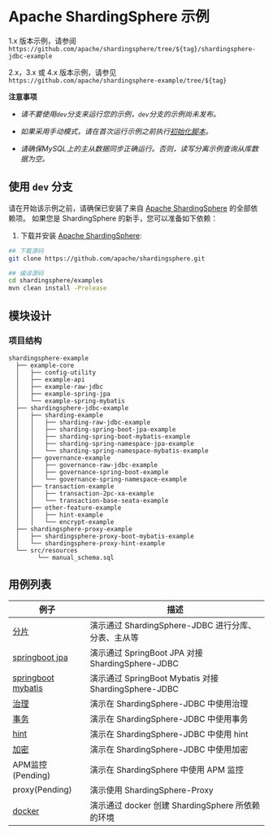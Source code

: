 # Apache ShardingSphere 示例

1.x 版本示例，请参阅 `https://github.com/apache/shardingsphere/tree/${tag}/shardingsphere-jdbc-example`

2.x，3.x 或 4.x 版本示例，请参见 `https://github.com/apache/shardingsphere-example/tree/${tag}`

**注意事项**

- *请不要使用`dev`分支来运行您的示例，`dev`分支的示例尚未发布。*

- *如果采用手动模式，请在首次运行示例之前执行[初始化脚本](https://github.com/apache/shardingsphere/blob/master/examples/src/resources/manual_schema.sql)。*

- *请确保MySQL上的主从数据同步正确运行。否则，读写分离示例查询从库数据为空。*

## 使用 `dev` 分支

请在开始该示例之前，请确保已安装了来自 [Apache ShardingSphere](https://github.com/apache/shardingsphere) 的全部依赖项。
如果您是 ShardingSphere 的新手，您可以准备如下依赖：

1. 下载并安装 [Apache ShardingSphere](https://github.com/apache/shardingsphere): 

```bash
## 下载源码
git clone https://github.com/apache/shardingsphere.git

## 编译源码
cd shardingsphere/examples
mvn clean install -Prelease
```

## 模块设计

### 项目结构

```
shardingsphere-example
  ├── example-core
  │   ├── config-utility
  │   ├── example-api
  │   ├── example-raw-jdbc
  │   ├── example-spring-jpa
  │   └── example-spring-mybatis
  ├── shardingsphere-jdbc-example
  │   ├── sharding-example
  │   │   ├── sharding-raw-jdbc-example
  │   │   ├── sharding-spring-boot-jpa-example
  │   │   ├── sharding-spring-boot-mybatis-example
  │   │   ├── sharding-spring-namespace-jpa-example
  │   │   └── sharding-spring-namespace-mybatis-example
  │   ├── governance-example
  │   │   ├── governance-raw-jdbc-example
  │   │   ├── governance-spring-boot-example
  │   │   └── governance-spring-namespace-example
  │   ├── transaction-example
  │   │   ├── transaction-2pc-xa-example
  │   │   └── transaction-base-seata-example
  │   ├── other-feature-example
  │   │   ├── hint-example
  │   │   └── encrypt-example
  ├── shardingsphere-proxy-example
  │   ├── shardingsphere-proxy-boot-mybatis-example
  │   └── shardingsphere-proxy-hint-example
  └── src/resources
        └── manual_schema.sql
```

## 用例列表

| 例子 | 描述 |
|--------------------------------------------------------------------------------------------------------|-------------------------------------------------------|
| [分片](shardingsphere-jdbc-example/sharding-example)                                                    | 演示通过 ShardingSphere-JDBC 进行分库、分表、主从等      |
| [springboot jpa](shardingsphere-jdbc-example/sharding-example/sharding-spring-boot-jpa-example)         | 演示通过 SpringBoot JPA 对接 ShardingSphere-JDBC      |
| [springboot mybatis](shardingsphere-jdbc-example/sharding-example/sharding-spring-boot-mybatis-example) | 演示通过 SpringBoot Mybatis 对接 ShardingSphere-JDBC  |
| [治理](shardingsphere-jdbc-example/governance-example)                                                  | 演示在 ShardingSphere-JDBC 中使用治理                  |
| [事务](shardingsphere-jdbc-example/transaction-example)                                                 | 演示在 ShardingSphere-JDBC 中使用事务                  |
| [hint](shardingsphere-jdbc-example/other-feature-example/hint-example)                                  | 演示在 ShardingSphere-JDBC 中使用 hint                |
| [加密](shardingsphere-jdbc-example/other-feature-example/encrypt-example)                               | 演示在 ShardingSphere-JDBC 中使用加密                  |
| APM监控(Pending)                                                                                        | 演示在 ShardingSphere 中使用 APM 监控                  |
| proxy(Pending)                                                                                          | 演示使用 ShardingSphere-Proxy                         |
| [docker](./docker/docker-compose.md)                                                                    | 演示通过 docker 创建 ShardingSphere 所依赖的环境        |
